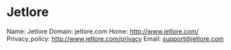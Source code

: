 
# Jetlore

Name: Jetlore
Domain: jetlore.com
Home: http://www.jetlore.com/
Privacy_policy: http://www.jetlore.com/privacy
Email: support@jetlore.com
